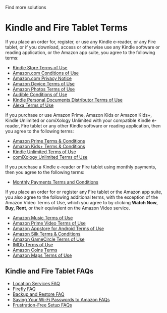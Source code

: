 Find more solutions

Kindle and Fire Tablet Terms
============================

If you place an order for, register, or use any Kindle e-reader, or any Fire tablet, or if you download, access or otherwise use any Kindle software or reading application, or the Amazon app suite, you agree to the following terms:

* [Kindle Store Terms of Use](https://www.amazon.com/gp/help/customer/display.html?nodeId=201014950)
* [Amazon.com Conditions of Use](https://www.amazon.com/gp/help/customer/display.html?nodeId=201909000)
* [Amazon.com Privacy Notice](https://www.amazon.com/gp/help/customer/display.html?nodeId=468496)
* [Amazon Device Terms of Use](https://www.amazon.com/deviceterms)
* [Amazon Photos Terms of Use](https://www.amazon.com/gp/help/customer/display.html?nodeId=201376540)
* [Audible Conditions of Use](https://www.audible.com/conditions-of-use)
* [Kindle Personal Documents Distributor Terms of Use](https://www.amazon.com/gp/help/customer/display.html?nodeId=201124320)
* [Alexa Terms of Use](https://www.amazon.com/gp/help/customer/display.html?nodeId=201809740)

If you purchase or use Amazon Prime, Amazon Kids or Amazon Kids+, Kindle Unlimited or comiXology Unlimited with your compatible Kindle e-reader, Fire tablet or any other Kindle software or reading application, then you agree to the following terms:

* [Amazon Prime Terms & Conditions](https://www.amazon.com/gp/help/customer/display.html?nodeId=13819201)
* [Amazon Kids+ Terms & Conditions](https://www.amazon.com/gp/help/customer/display.html?nodeId=201222340)
* [Kindle Unlimited Terms of Use](https://www.amazon.com/gp/help/customer/display.html?nodeId=201556940)
* [comiXology Unlimited Terms of Use](https://www.comixology.com/legal/apps/comics/web/default/comixologyunlimitedterms.html)

If you purchase a Kindle e-reader or Fire tablet using monthly payments, then you agree to the following terms:

* [Monthly Payments Terms and Conditions](https://www.amazon.com/gp/help/customer/display.html?nodeId=201643730)

If you place an order for or register any Fire tablet or the Amazon app suite, you also agree to the following additional terms, with the exception of the Amazon Video Terms of Use, which you agree to by clicking **Watch Now**, **Buy**, **Rent**, or their equivalent on the Amazon Video service.

* [Amazon Music Terms of Use](https://www.amazon.com/gp/help/customer/display.html?nodeId=201380010)
* [Amazon Prime Video Terms of Use](https://www.primevideo.com/help?nodeId=202095490&view-type=content-only)
* [Amazon Appstore for Android Terms of Use](https://www.amazon.com/gp/help/customer/display.html?nodeId=201485660)
* [Amazon Silk Terms & Conditions](https://www.amazon.com/gp/help/customer/display.html?nodeId=200775270)
* [Amazon GameCircle Terms of Use](https://www.amazon.com/gp/help/customer/display.html?nodeId=201487670)
* [IMDb Terms of Use](https://www.imdb.com/android_app/legal/US/index)
* [Amazon Coins Terms](https://www.amazon.com/gp/help/customer/display.html?nodeId=201434520)
* [Amazon Maps Terms of Use](https://www.amazon.com/gp/help/customer/display.html?nodeId=201544030)

Kindle and Fire Tablet FAQs
---------------------------

* [Location Services FAQ](https://www.amazon.com/gp/help/customer/display.html?nodeId=201604200)
* [Firefly FAQ](https://www.amazon.com/gp/help/customer/display.html?nodeId=201604140)
* [Backup and Restore FAQ](https://www.amazon.com/gp/help/customer/display.html?nodeId=201604180)
* [Saving Your Wi-Fi Passwords to Amazon FAQs](https://www.amazon.com/gp/help/customer/display.html?nodeId=201730860)
* [Frustration-Free Setup FAQs](https://www.amazon.com/gp/help/customer/display.html?nodeId=GMPKVYDBR223TRPY)